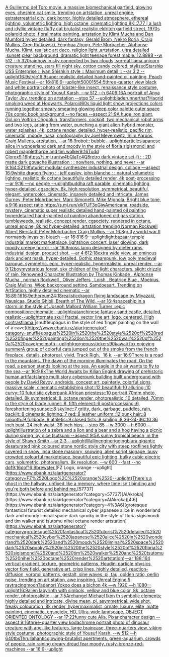 [A Guillermo del Toro movie, a massive biomechanical garfield, glowing eyes, cheshire cat smile, trending on artstation, unreal engine, extraterrestrial city, dark horror, highly detailed atmosphere, ethereal lighting, volumetric lighting, high octane, cinematic lighting 8K::7.77 | a lush and idyllic vintage fluffy cat brutalist realistic eldritch garfield street, 1970s polaroid photo, floral matte painting, artstation by Klimt Mucha and Dan Mumford hyper detailed, dark fantasy, Gerald Brom, Nekro Borja, Craig Mullins, Greg Rutkowski, Fenghua Zhong, Pete Morbacher, Alphonse Mucha, Klimt, realistic art deco, religion light ,artstation, ultra detailed ,sunset,clear background, dramatic light teenage forest mable::12.8888 --w 512 --h 320](https://www.ebank.nz/aiartgenerator?category=A%2520Guillermo%2520del%2520Toro%2520movie%2C%2520a%2520massive%2520biomechanical%2520garfield%2C%2520glowing%2520eyes%2C%2520cheshire%2520cat%2520smile%2C%2520trending%2520on%2520artstation%2C%2520unreal%2520engine%2C%2520extraterrestrial%2520city%2C%2520dark%2520horror%2C%2520highly%2520detailed%2520atmosphere%2C%2520ethereal%2520lighting%2C%2520volumetric%2520lighting%2C%2520high%2520octane%2C%2520cinematic%2520lighting%25208K%3A%3A7.77%2520%7C%2520a%2520lush%2520and%2520idyllic%2520vintage%2520fluffy%2520cat%2520brutalist%2520realistic%2520eldritch%2520garfield%2520street%2C%25201970s%2520polaroid%2520photo%2C%2520floral%2520matte%2520painting%2C%2520artstation%2520by%2520Klimt%2520Mucha%2520and%2520Dan%2520Mumford%2520hyper%2520detailed%2C%2520dark%2520fantasy%2C%2520Gerald%2520Brom%2C%2520Nekro%2520Borja%2C%2520Craig%2520Mullins%2C%2520Greg%2520Rutkowski%2C%2520Fenghua%2520Zhong%2C%2520Pete%2520Morbacher%2C%2520Alphonse%2520Mucha%2C%2520Klimt%2C%2520realistic%2520art%2520deco%2C%2520religion%2520light%2520%2Cartstation%2C%2520ultra%2520detailed%2520%2Csunset%2Cclear%2520background%2C%2520dramatic%2520light%2520teenage%2520forest%2520mable%3A%3A12.8888%2520--w%2520512%2520--h%2520320)[rainbow in sky connected by two clouds, surreal llama unicorn creature standing, stars fill night sky, cotton candy colored, stylized](https://www.ebank.nz/aiartgenerator?category=rainbow%2520in%2520sky%2520connected%2520by%2520two%2520clouds%2C%2520surreal%2520llama%2520unicorn%2520creature%2520standing%2C%2520stars%2520fill%2520night%2520sky%2C%2520cotton%2520candy%2520colored%2C%2520stylized)[Starship USS Enterprise :: Ivan Shishkin style :: Maximum detail :: --ar 3:2 --uplight](https://www.ebank.nz/aiartgenerator?category=Starship%2520USS%2520Enterprise%2520%3A%3A%2520Ivan%2520Shishkin%2520style%2520%3A%3A%2520Maximum%2520detail%2520%3A%3A%2520--ar%25203%3A2%2520--uplight)[16:9](https://www.ebank.nz/aiartgenerator?category=16%3A9)[style](https://www.ebank.nz/aiartgenerator?category=style)[16:9](https://www.ebank.nz/aiartgenerator?category=16%3A9)[super realistic detailed hand-painted oil painting, Peach Music Festival --ar 16:8](https://www.ebank.nz/aiartgenerator?category=super%2520realistic%2520detailed%2520hand-painted%2520oil%2520painting%2C%2520Peach%2520Music%2520Festival%2520--ar%252016%3A8)[16:9](https://www.ebank.nz/aiartgenerator?category=16%3A9)[--uplight](https://www.ebank.nz/aiartgenerator?category=--uplight)[5000](https://www.ebank.nz/aiartgenerator?category=5000)[155](https://www.ebank.nz/aiartgenerator?category=155)[4:5](https://www.ebank.nz/aiartgenerator?category=4%3A5)[three-quarter view black and white portrait photo of lobster-like insect, renaissance style costume, photographic style of Yousuf Karsh, --w 512 --h 640](https://www.ebank.nz/aiartgenerator?category=three-quarter%2520view%2520black%2520and%2520white%2520portrait%2520photo%2520of%2520lobster-like%2520insect%2C%2520renaissance%2520style%2520costume%2C%2520photographic%2520style%2520of%2520Yousuf%2520Karsh%2C%2520--w%2520512%2520--h%2520640)[9:16](https://www.ebank.nz/aiartgenerator?category=9%3A16)[A portrait of Anya Taylor Joy, trending on artstation --stop 57 --uplight](https://www.ebank.nz/aiartgenerator?category=A%2520portrait%2520of%2520Anya%2520Taylor%2520Joy%2C%2520trending%2520on%2520artstation%2520--stop%252057%2520--uplight)[bladerunner](https://www.ebank.nz/aiartgenerator?category=bladerunner)[that?](https://www.ebank.nz/aiartgenerator?category=that%3F)[Hagrid smoking weed at Hogwarts, Polaroid](https://www.ebank.nz/aiartgenerator?category=Hagrid%2520smoking%2520weed%2520at%2520Hogwarts%2C%2520Polaroid)[60s liquid light show projections colors running together smeary smearing glowing deep color palette outer space 70s comic book background  --no faces --aspect 21:9](https://www.ebank.nz/aiartgenerator?category=60s%2520liquid%2520light%2520show%2520projections%2520colors%2520running%2520together%2520smeary%2520smearing%2520glowing%2520deep%2520color%2520palette%2520outer%2520space%252070s%2520comic%2520book%2520background%2520%2520--no%2520faces%2520--aspect%252021%3A9)[A huge iron giant, GoLion Voltron Chogokin, transformers, cockpit, two mechanical robot arms and two legs, arising from water, punching a giant alien-hybrid monster, water splashes, 4k, octane render, detailed, hyper-realistic, pacific rim, cinematic, moody, nasa, photography by Joel Meyerowitz, Slim Aarons, Craig Mullens, artstation, --ar 16:9](https://www.ebank.nz/aiartgenerator?category=A%2520huge%2520iron%2520giant%2C%2520GoLion%2520Voltron%2520Chogokin%2C%2520transformers%2C%2520cockpit%2C%2520two%2520mechanical%2520robot%2520arms%2520and%2520two%2520legs%2C%2520arising%2520from%2520water%2C%2520punching%2520a%2520giant%2520alien-hybrid%2520monster%2C%2520water%2520splashes%2C%25204k%2C%2520octane%2520render%2C%2520detailed%2C%2520hyper-realistic%2C%2520pacific%2520rim%2C%2520cinematic%2C%2520moody%2C%2520nasa%2C%2520photography%2520by%2520Joel%2520Meyerowitz%2C%2520Slim%2520Aarons%2C%2520Craig%2520Mullens%2C%2520artstation%2C%2520--ar%252016%3A9)[robot:: bubble](https://www.ebank.nz/aiartgenerator?category=robot%3A%3A%2520bubble)[--uplight](https://www.ebank.nz/aiartgenerator?category=--uplight)[particles](https://www.ebank.nz/aiartgenerator?category=particles)[japanese alice in wonderland dark and moody in the style of floria sigismondi and robert mapplethorpe and tim walker](https://www.ebank.nz/aiartgenerator?category=japanese%2520alice%2520in%2520wonderland%2520dark%2520and%2520moody%2520in%2520the%2520style%2520of%2520floria%2520sigismondi%2520and%2520robert%2520mapplethorpe%2520and%2520tim%2520walker)[9:16](https://www.ebank.nz/aiartgenerator?category=9%3A16)[Todd Clorox](https://www.ebank.nz/aiartgenerator?category=Todd%2520Clorox)[9:16](https://www.ebank.nz/aiartgenerator?category=9%3A16)[<https://s.mj.run/w4bQlaTc4Q8>](https://www.ebank.nz/aiartgenerator?category=%3Chttps%3A//s.mj.run/w4bQlaTc4Q8%3E)[retro dark vintage sci-fi : : 2D matte dark gouache illustration : : nowhere, nothing, and never  --ar 9:16](https://www.ebank.nz/aiartgenerator?category=retro%2520dark%2520vintage%2520sci-fi%2520%3A%2520%3A%25202D%2520matte%2520dark%2520gouache%2520illustration%2520%3A%2520%3A%2520nowhere%2C%2520nothing%2C%2520and%2520never%2520%2520--ar%25209%3A16)[4:5](https://www.ebank.nz/aiartgenerator?category=4%3A5)[21:9](https://www.ebank.nz/aiartgenerator?category=21%3A9)[futurist modular synthesizer industrial design, collage —aspect 16:9](https://www.ebank.nz/aiartgenerator?category=futurist%2520modular%2520synthesizer%2520industrial%2520design%2C%2520collage%2520%E2%80%94aspect%252016%3A9)[white dragon flying : : jeff easley, john blanche : : natural volumetric lighting, realistic 4k octane beautifully detailed render, 4k post-processing —ar 9:16 —no people --uplight](https://www.ebank.nz/aiartgenerator?category=white%2520dragon%2520flying%2520%3A%2520%3A%2520jeff%2520easley%2C%2520john%2520blanche%2520%3A%2520%3A%2520natural%2520volumetric%2520lighting%2C%2520realistic%25204k%2520octane%2520beautifully%2520detailed%2520render%2C%25204k%2520post-processing%2520%E2%80%94ar%25209%3A16%2520%E2%80%94no%2520people%2520--uplight)[buddha raft parable, cinematic lighting, hyper-detailed, cgsociety, 8k, high resolution, symmetrical, beautiful, elegant, watercolor, cinematic, insanely detailed and intricate, James Gurney, Peter Mohrbacher, Marc Simonetti, Mike Mignola, Bright blue tone, a 9:16 aspect ratio <https://s.mj.run/xlkTUF3oGiw>](https://www.ebank.nz/aiartgenerator?category=buddha%2520raft%2520parable%2C%2520cinematic%2520lighting%2C%2520hyper-detailed%2C%2520cgsociety%2C%25208k%2C%2520high%2520resolution%2C%2520symmetrical%2C%2520beautiful%2C%2520elegant%2C%2520watercolor%2C%2520cinematic%2C%2520insanely%2520detailed%2520and%2520intricate%2C%2520James%2520Gurney%2C%2520Peter%2520Mohrbacher%2C%2520Marc%2520Simonetti%2C%2520Mike%2520Mignola%2C%2520Bright%2520blue%2520tone%2C%2520a%25209%3A16%2520aspect%2520ratio%2520%3Chttps%3A//s.mj.run/xlkTUF3oGiw%3E)[Americana, roadside, mystery, cinematic super realistic detailed hand-painted oil painting  hyperdetailed hand-painted oil painting  abandoned old gas station, tumbleweeds,  realistic,  concept render, cgsociety, rendered in octane, unreal engine, 8k hd hyper-detailed, artstation trending Norman Rockwell Albert Bierstadt Peter Mohrbacher Craig Mullins  --ar 16:8](https://www.ebank.nz/aiartgenerator?category=Americana%2C%2520roadside%2C%2520mystery%2C%2520cinematic%2520super%2520realistic%2520detailed%2520hand-painted%2520oil%2520painting%2520%2520hyperdetailed%2520hand-painted%2520oil%2520painting%2520%2520abandoned%2520old%2520gas%2520station%2C%2520tumbleweeds%2C%2520%2520realistic%2C%2520%2520concept%2520render%2C%2520cgsociety%2C%2520rendered%2520in%2520octane%2C%2520unreal%2520engine%2C%25208k%2520hd%2520hyper-detailed%2C%2520artstation%2520trending%2520Norman%2520Rockwell%2520Albert%2520Bierstadt%2520Peter%2520Mohrbacher%2520Craig%2520Mullins%2520%2520--ar%252016%3A8)[gritty world war II normandy invasion bleach --ar 16:8](https://www.ebank.nz/aiartgenerator?category=gritty%2520world%2520war%2520II%2520normandy%2520invasion%2520bleach%2520--ar%252016%3A8)[16:9](https://www.ebank.nz/aiartgenerator?category=16%3A9)[--uplight](https://www.ebank.nz/aiartgenerator?category=--uplight)[light](https://www.ebank.nz/aiartgenerator?category=light)[bazaar temple industrial market marketplace, lightshow concert, laser glowing, dark moody creepy horror --ar 16:9](https://www.ebank.nz/aiartgenerator?category=bazaar%2520temple%2520industrial%2520market%2520marketplace%2C%2520lightshow%2520concert%2C%2520laser%2520glowing%2C%2520dark%2520moody%2520creepy%2520horror%2520--ar%252016%3A9)[moss lamp designed by dieter rams, industrial design, product shot, —ar 4:6](https://www.ebank.nz/aiartgenerator?category=moss%2520lamp%2520designed%2520by%2520dieter%2520rams%2C%2520industrial%2520design%2C%2520product%2520shot%2C%2520%E2%80%94ar%25204%3A6)[12:18](https://www.ebank.nz/aiartgenerator?category=12%3A18)[extra wide view. an ominous dark ancient mask. hyper-detailed. Gothic steampunk. low poly medieval baroque. symmetric. epic. hyper-realistic. hyperrealistic. unreal render. --ar 9:12](https://www.ebank.nz/aiartgenerator?category=extra%2520wide%2520view.%2520an%2520ominous%2520dark%2520ancient%2520mask.%2520hyper-detailed.%2520Gothic%2520steampunk.%2520low%2520poly%2520medieval%2520baroque.%2520symmetric.%2520epic.%2520hyper-realistic.%2520hyperrealistic.%2520unreal%2520render.%2520--ar%25209%3A12)[boy](https://www.ebank.nz/aiartgenerator?category=boy)[mysterious forest, sky children of the light characters, slight drizzle of rain, Renowned Character Illustration by Thomas Kinkade , Alphonse Mucha , norman Rockwell , Oliver Jeffers , Loish , Beatrice Blue , Moebius. Craig Mullins, Wlop background setting, Samdoesart. Trending on ArtStation. highly detailed cinematic --ar 16:8](https://www.ebank.nz/aiartgenerator?category=mysterious%2520forest%2C%2520sky%2520children%2520of%2520the%2520light%2520characters%2C%2520slight%2520drizzle%2520of%2520rain%2C%2520Renowned%2520Character%2520Illustration%2520by%2520Thomas%2520Kinkade%2520%2C%2520Alphonse%2520Mucha%2520%2C%2520norman%2520Rockwell%2520%2C%2520Oliver%2520Jeffers%2520%2C%2520Loish%2520%2C%2520Beatrice%2520Blue%2520%2C%2520Moebius.%2520Craig%2520Mullins%2C%2520Wlop%2520background%2520setting%2C%2520Samdoesart.%2520Trending%2520on%2520ArtStation.%2520highly%2520detailed%2520cinematic%2520--ar%252016%3A8)[9:16](https://www.ebank.nz/aiartgenerator?category=9%3A16)[16:9](https://www.ebank.nz/aiartgenerator?category=16%3A9)[ethereum](https://www.ebank.nz/aiartgenerator?category=ethereum)[24:18](https://www.ebank.nz/aiartgenerator?category=24%3A18)[realistic](https://www.ebank.nz/aiartgenerator?category=realistic)[dragon flying landscape by Miyazaki, Nausicaa, Studio Ghibli, Breath of The Wild, --ar 16:4](https://www.ebank.nz/aiartgenerator?category=dragon%2520flying%2520landscape%2520by%2520Miyazaki%2C%2520Nausicaa%2C%2520Studio%2520Ghibli%2C%2520Breath%2520of%2520The%2520Wild%2C%2520--ar%252016%3A4)[spaceship in a storm::in the style of Joseph Mallord William Turner ::epic composition::cinematic](https://www.ebank.nz/aiartgenerator?category=spaceship%2520in%2520a%2520storm%3A%3Ain%2520the%2520style%2520of%2520Joseph%2520Mallord%2520William%2520Turner%2520%3A%3Aepic%2520composition%3A%3Acinematic)[--uplight](https://www.ebank.nz/aiartgenerator?category=--uplight)[catan](https://www.ebank.nz/aiartgenerator?category=catan)[chinese fantasy sand castle, detailed, realistic](https://www.ebank.nz/aiartgenerator?category=chinese%2520fantasy%2520sand%2520castle%2C%2520detailed%2C%2520realistic)[--uplight](https://www.ebank.nz/aiartgenerator?category=--uplight)[ornate skull fractal, vector line art, logo, centered, High contrast](https://www.ebank.nz/aiartgenerator?category=ornate%2520skull%2520fractal%2C%2520vector%2520line%2520art%2C%2520logo%2C%2520centered%2C%2520High%2520contrast)[llama.](https://www.ebank.nz/aiartgenerator?category=llama.)[snuffleupagus in the style of red finger painting on the wall of a cave](https://www.ebank.nz/aiartgenerator?category=snuffleupagus%2520in%2520the%2520style%2520of%2520red%2520finger%2520painting%2520on%2520the%2520wall%2520of%2520a%2520cave)[melmoth](https://www.ebank.nz/aiartgenerator?category=melmoth)[--uplight](https://www.ebank.nz/aiartgenerator?category=--uplight)[gorgeous](https://www.ebank.nz/aiartgenerator?category=gorgeous)[stickers](https://www.ebank.nz/aiartgenerator?category=stickers)[90](https://www.ebank.nz/aiartgenerator?category=90)[kawaii fox enjoying summer](https://www.ebank.nz/aiartgenerator?category=kawaii%2520fox%2520enjoying%2520summer)[A group of colorful cats jumped out of the smoke from the french fireplace, details, photoreal, vivid, Track Righ，16 k, --ar 16:9](https://www.ebank.nz/aiartgenerator?category=A%2520group%2520of%2520colorful%2520cats%2520jumped%2520out%2520of%2520the%2520smoke%2520from%2520the%2520french%2520fireplace%2C%2520details%2C%2520photoreal%2C%2520vivid%2C%2520Track%2520Righ%EF%BC%8C16%2520k%2C%2520--ar%252016%3A9)[There is a road in the mountains. The dawn of the morning illuminates the road. On the road, a person stands looking at the sea. An eagle in the air wants to fly to the sea,--ar 16:9,8k](https://www.ebank.nz/aiartgenerator?category=There%2520is%2520a%2520road%2520in%2520the%2520mountains.%2520The%2520dawn%2520of%2520the%2520morning%2520illuminates%2520the%2520road.%2520On%2520the%2520road%2C%2520a%2520person%2520stands%2520looking%2520at%2520the%2520sea.%2520An%2520eagle%2520in%2520the%2520air%2520wants%2520to%2520fly%2520to%2520the%2520sea%2C--ar%252016%3A9%2C8k)[The World Awaits by Kilian Eng](https://www.ebank.nz/aiartgenerator?category=The%2520World%2520Awaits%2520by%2520Kilian%2520Eng)[ink drawing of prehistoric human artifacts](https://www.ebank.nz/aiartgenerator?category=ink%2520drawing%2520of%2520prehistoric%2520human%2520artifacts)[large multi story cyberpunk building built underground with people by David Revoy, androids, concept art, painterly, colorful signs, massive scale, cinematic establishing shot::12 beautiful::10 alluring::10 curvy::10 futuristic cyberpunk African priestess::10 portrait 70mm photo, detailed, 8k symmetrical::8, octane render, photorealistic::10 detailed, 70mm in the style of blade runner::8, fifth element::6 postprocessing::6, foreshortening sunset::8 skyline::7 gritty, dark, garbage, puddles, rain, backlit::8 cinematic lighting::7 red::8 leather uniform::12 punk hair::8 smooth::9 fullbody::9 athletic::9 closed fists::8 smiling::8 36-24-36::10 36 inch bust, 24 inch waist, 36 inch hips, --stop 85 --w 3000 --h 6000 --uplight](https://www.ebank.nz/aiartgenerator?category=large%2520multi%2520story%2520cyberpunk%2520building%2520built%2520underground%2520with%2520people%2520by%2520David%2520Revoy%2C%2520androids%2C%2520concept%2520art%2C%2520painterly%2C%2520colorful%2520signs%2C%2520massive%2520scale%2C%2520cinematic%2520establishing%2520shot%3A%3A12%2520beautiful%3A%3A10%2520alluring%3A%3A10%2520curvy%3A%3A10%2520futuristic%2520cyberpunk%2520African%2520priestess%3A%3A10%2520portrait%252070mm%2520photo%2C%2520detailed%2C%25208k%2520symmetrical%3A%3A8%2C%2520octane%2520render%2C%2520photorealistic%3A%3A10%2520detailed%2C%252070mm%2520in%2520the%2520style%2520of%2520blade%2520runner%3A%3A8%2C%2520fifth%2520element%3A%3A6%2520postprocessing%3A%3A6%2C%2520foreshortening%2520sunset%3A%3A8%2520skyline%3A%3A7%2520gritty%2C%2520dark%2C%2520garbage%2C%2520puddles%2C%2520rain%2C%2520backlit%3A%3A8%2520cinematic%2520lighting%3A%3A7%2520red%3A%3A8%2520leather%2520uniform%3A%3A12%2520punk%2520hair%3A%3A8%2520smooth%3A%3A9%2520fullbody%3A%3A9%2520athletic%3A%3A9%2520closed%2520fists%3A%3A8%2520smiling%3A%3A8%252036-24-36%3A%3A10%252036%2520inch%2520bust%2C%252024%2520inch%2520waist%2C%252036%2520inch%2520hips%2C%2520--stop%252085%2520--w%25203000%2520--h%25206000%2520--uplight)[illustration of a zebra and a lion and a bear and a hog having a picnic during spring, by dice tsutsumi --aspect 9:5](https://www.ebank.nz/aiartgenerator?category=illustration%2520of%2520a%2520zebra%2520and%2520a%2520lion%2520and%2520a%2520bear%2520and%2520a%2520hog%2520having%2520a%2520picnic%2520during%2520spring%2C%2520by%2520dice%2520tsutsumi%2520--aspect%25209%3A5)[A sunny tropical beach, in the style of Shawn Smith --ar 2:3 --uplight](https://www.ebank.nz/aiartgenerator?category=A%2520sunny%2520tropical%2520beach%2C%2520in%2520the%2520style%2520of%2520Shawn%2520Smith%2520--ar%25202%3A3%2520--uplight)[Wallin](https://www.ebank.nz/aiartgenerator?category=Wallin)[engine](https://www.ebank.nz/aiartgenerator?category=engine)[rigging](https://www.ebank.nz/aiartgenerator?category=rigging)[blur](https://www.ebank.nz/aiartgenerator?category=blur)[a gigantic desaturated pink coloured stone nordic style city with steep rooflines lightly covered in snow, inca stone masonry, snowing, alien script signage, busy crowded colourful marketplace, beautiful epic lighting, bulky cubic electric cars, volumetric, photorealism, 8k resolution, --w 600 --fast --no dof](https://www.ebank.nz/aiartgenerator?category=a%2520gigantic%2520desaturated%2520pink%2520coloured%2520stone%2520nordic%2520style%2520city%2520with%2520steep%2520rooflines%2520lightly%2520covered%2520in%2520snow%2C%2520inca%2520stone%2520masonry%2C%2520snowing%2C%2520alien%2520script%2520signage%2C%2520busy%2520crowded%2520colourful%2520marketplace%2C%2520beautiful%2520epic%2520lighting%2C%2520bulky%2520cubic%2520electric%2520cars%2C%2520volumetric%2C%2520photorealism%2C%25208k%2520resolution%2C%2520--w%2520600%2520--fast%2520--no%2520dof)[9:16](https://www.ebank.nz/aiartgenerator?category=9%3A16)[dof](https://www.ebank.nz/aiartgenerator?category=dof)[16:9](https://www.ebank.nz/aiartgenerator?category=16%3A9)[brewster.](https://www.ebank.nz/aiartgenerator?category=brewster.)[FZ Logo, orange --uplight](https://www.ebank.nz/aiartgenerator?category=FZ%2520Logo%2C%2520orange%2520--uplight)[There's a ghost in the hallway, unfixed like a memory, where time isn't binding and you're both before and behind me.](https://www.ebank.nz/aiartgenerator?category=There%27s%2520a%2520ghost%2520in%2520the%2520hallway%2C%2520unfixed%2520like%2520a%2520memory%2C%2520where%2520time%2520isn%27t%2520binding%2520and%2520you%27re%2520both%2520before%2520and%2520behind%2520me.)[57737](https://www.ebank.nz/aiartgenerator?category=57737)[AlAkroka](https://www.ebank.nz/aiartgenerator?category=AlAkroka)[4:6](https://www.ebank.nz/aiartgenerator?category=4%3A6)[grotesque fantastical futurist detailed mechanical cyber japanese alice in wonderland dark and moody liminal space dark spooky in the style of floria sigismondi and tim walker and tsutomu nihei octane render artstation](https://www.ebank.nz/aiartgenerator?category=grotesque%2520fantastical%2520futurist%2520detailed%2520mechanical%2520cyber%2520japanese%2520alice%2520in%2520wonderland%2520dark%2520and%2520moody%2520liminal%2520space%2520dark%2520spooky%2520in%2520the%2520style%2520of%2520floria%2520sigismondi%2520and%2520tim%2520walker%2520and%2520tsutomu%2520nihei%2520octane%2520render%2520artstation)[—ar 188:164 vertical gradient, texture, geometric patterns, Houdini particle physics, vector flow field, generative art, crisp lines, highly detailed, reaction-diffusion, voronoi patterns, gestalt, sine waves, pi, tau, golden ratio, perlin noise, trending on art station, awe inspiring, Unreal Engine 5 raytracing](https://www.ebank.nz/aiartgenerator?category=%E2%80%94ar%2520188%3A164%2520vertical%2520gradient%2C%2520texture%2C%2520geometric%2520patterns%2C%2520Houdini%2520particle%2520physics%2C%2520vector%2520flow%2520field%2C%2520generative%2520art%2C%2520crisp%2520lines%2C%2520highly%2520detailed%2C%2520reaction-diffusion%2C%2520voronoi%2520patterns%2C%2520gestalt%2C%2520sine%2520waves%2C%2520pi%2C%2520tau%2C%2520golden%2520ratio%2C%2520perlin%2520noise%2C%2520trending%2520on%2520art%2520station%2C%2520awe%2520inspiring%2C%2520Unreal%2520Engine%25205%2520raytracing)[moon](https://www.ebank.nz/aiartgenerator?category=moon)[Tadanori Yokoo does a bichon 4k —w 1920 —h 1080](https://www.ebank.nz/aiartgenerator?category=Tadanori%2520Yokoo%2520does%2520a%2520bichon%25204k%2520%E2%80%94w%25201920%2520%E2%80%94h%25201080)[--uplight](https://www.ebank.nz/aiartgenerator?category=--uplight)[16:9](https://www.ebank.nz/aiartgenerator?category=16%3A9)[alien labyrinth with simbols, yellow and blue color, 8k, octane render, photorealistic --ar 7:5](https://www.ebank.nz/aiartgenerator?category=alien%2520labyrinth%2520with%2520simbols%2C%2520yellow%2520and%2520blue%2520color%2C%25208k%2C%2520octane%2520render%2C%2520photorealistic%2520--ar%25207%3A5)[Archangel Michael Ikon th symbolic elements; highly detailed and intricate, divine mean, pi, asymmetrical, wide shot, freaky colouration, 8k render, hypermaximalist, ornate, luxury, elite, matte painting, cinematic, cgsociety, HD, Ultra-wide landscape, OBJECT ORIENTED ONTOLOGY --ar 17:22](https://www.ebank.nz/aiartgenerator?category=Archangel%2520Michael%2520Ikon%2520th%2520symbolic%2520elements%3B%2520highly%2520detailed%2520and%2520intricate%2C%2520divine%2520mean%2C%2520pi%2C%2520asymmetrical%2C%2520wide%2520shot%2C%2520freaky%2520colouration%2C%25208k%2520render%2C%2520hypermaximalist%2C%2520ornate%2C%2520luxury%2C%2520elite%2C%2520matte%2520painting%2C%2520cinematic%2C%2520cgsociety%2C%2520HD%2C%2520Ultra-wide%2520landscape%2C%2520OBJECT%2520ORIENTED%2520ONTOLOGY%2520--ar%252017%3A22)[funny cute Alia. Pixar character design  --aspect 9:16](https://www.ebank.nz/aiartgenerator?category=funny%2520cute%2520Alia.%2520Pixar%2520character%2520design%2520%2520--aspect%25209%3A16)[three-quarter view kodachrome portrait photo of dinosaur creature with ape-like features, large braincase, three-quarters view, viking style costume, photographic style of Yousuf Karsh, --w 512 --h 640](https://www.ebank.nz/aiartgenerator?category=three-quarter%2520view%2520kodachrome%2520portrait%2520photo%2520of%2520dinosaur%2520creature%2520with%2520ape-like%2520features%2C%2520large%2520braincase%2C%2520three-quarters%2520view%2C%2520viking%2520style%2520costume%2C%2520photographic%2520style%2520of%2520Yousuf%2520Karsh%2C%2520--w%2520512%2520--h%2520640)[tbs](https://www.ebank.nz/aiartgenerator?category=tbs)[Thrullahantic](https://www.ebank.nz/aiartgenerator?category=Thrullahantic)[glowing-brutalist apertments, green-aquarium, crowds of people, rain raining dreary dread fear moody, rusty-bronze-red-machines --ar 16:9](https://www.ebank.nz/aiartgenerator?category=glowing-brutalist%2520apertments%2C%2520green-aquarium%2C%2520crowds%2520of%2520people%2C%2520rain%2520raining%2520dreary%2520dread%2520fear%2520moody%2C%2520rusty-bronze-red-machines%2520--ar%252016%3A9)[--uplight](https://www.ebank.nz/aiartgenerator?category=--uplight)